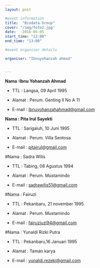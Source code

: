 ```yaml
---
layout: post

#event information
title:  "Biodata Group"
cover: "/img/foto2.jpg"
date:   2016-05-05
start_time: "12:00"
end_time: "13:00"

#event organiser details

organiser: "Ibnuyohanzah ahmad"


---
```


**Nama		:Ibnu Yohanzah Ahmad**

- TTL		    : Langsa, 09 April 1995

- Alamat		: Perum. Genting II No A 11

- E-mail		: ibnuyohanzahahmad@gmail.com

**Nama		: Pita Irul Sayekti**

- TTL	    	: Sarigaluh, 10 Juni 1995

- Alamat		: Perum. Villa Sentosa

- E-mail		: pitairul@gmail.com

#Nama 		: Sadra Wilis

- TTL	    	: Tabing, 08 Agustus 1994

- Alamat		: Perum. Mustamindo

- E-mail		: sadrawilis51@gmail.com


#Nama 		: Fairuzi

- TTL		    : Pekanbaru, 21 november 1995

- Alamat 		: Perum. Mustamindo

- E-mail		: fairuziuzi94@gmail.com


#Nama 		: Yunaldi Rizki Putra

- TTL		    : Pekanbaru,16 Januari 1995

- Alamat		: Taman karya

- E-mail		: yunaldi.rezeki@gmail.com
